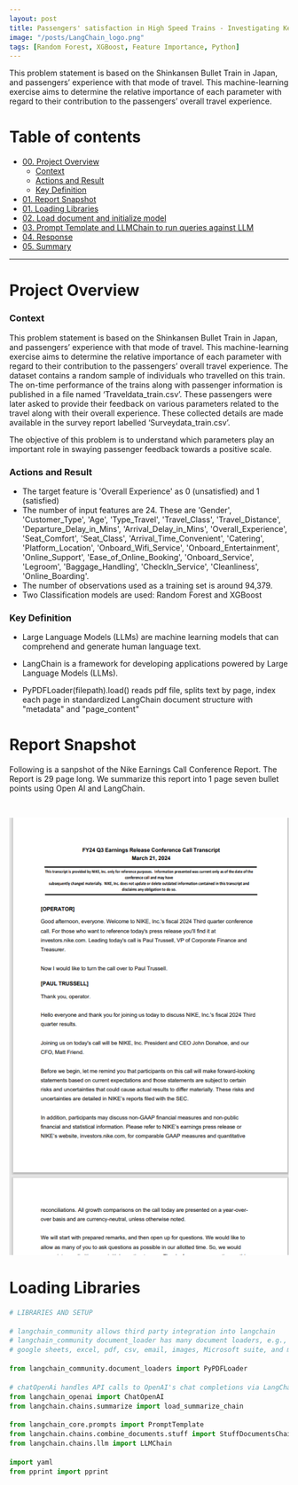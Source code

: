```yaml
---
layout: post
title: Passengers' satisfaction in High Speed Trains - Investigating Key Features 
image: "/posts/LangChain_logo.png"
tags: [Random Forest, XGBoost, Feature Importance, Python]
---
```


This problem statement is based on the Shinkansen Bullet Train in Japan, and passengers’ experience with that mode of travel. This machine-learning
exercise aims to determine the relative importance of each parameter with regard to their contribution to the passengers’ overall travel experience. 

# Table of contents

- [00. Project Overview](#overview-main)
    - [Context](#overview-context)
    - [Actions and Result](#overview-actions)
    - [Key Definition](#overview-definition)
- [01. Report Snapshot](#snapshot-report)
- [01. Loading Libraries](#loading-libraries)
- [02. Load document and initialize model](#load-doc-initialize-model)
- [03. Prompt Template and LLMChain to run queries against LLM](#Prompt-LLMChain)
- [04. Response](#response)
- [05. Summary](#summary)
  
___

# Project Overview  <a name="overview-main"></a>

### Context <a name="overview-context"></a>

This problem statement is based on the Shinkansen Bullet Train in Japan, and passengers’ experience with that mode of travel. This machine-learning
exercise aims to determine the relative importance of each parameter with regard to their contribution to the passengers’ overall travel experience. The
dataset contains a random sample of individuals who travelled on this train. The on-time performance of the trains along with passenger information is
published in a file named ‘Traveldata_train.csv’. These passengers were later asked to provide their feedback on various parameters related to the
travel along with their overall experience. These collected details are made available in the survey report labelled ‘Surveydata_train.csv’.  

The objective of this problem is to understand which parameters play an important role in swaying passenger feedback towards a positive scale.

### Actions and Result<a name="overview-actions"></a>

- The target feature is 'Overall Experience' as 0 (unsatisfied) and 1 (satisfied)
- The number of input features are 24. These are 'Gender', 'Customer_Type', 'Age', 'Type_Travel', 'Travel_Class', 'Travel_Distance', 'Departure_Delay_in_Mins', 'Arrival_Delay_in_Mins', 'Overall_Experience', 'Seat_Comfort', 'Seat_Class', 'Arrival_Time_Convenient', 'Catering', 'Platform_Location', 'Onboard_Wifi_Service', 'Onboard_Entertainment', 'Online_Support', 'Ease_of_Online_Booking', 'Onboard_Service', 'Legroom', 'Baggage_Handling', 'CheckIn_Service', 'Cleanliness', 'Online_Boarding'.
- The number of observations used as a training set is around 94,379.
- Two Classification models are used: Random Forest and XGBoost

### Key Definition <a name="overview-definition"></a>

- Large Language Models (LLMs) are machine learning models that can comprehend and generate human language text.

- LangChain is a framework for developing applications powered by Large Language Models (LLMs). 

- PyPDFLoader(filepath).load() reads pdf file, splits text by page, index each page in standardized LangChain document structure with "metadata" and "page_content"

# Report Snapshot <a name="snapshot-report"></a>

Following is a sanpshot of the Nike Earnings Call Conference Report. The Report is 29 page long. We summarize this report into 1 page seven bullet points using Open AI and LangChain.

<br>

![PDF Report](/img/posts/Screenshot_Nike.png)





# Loading Libraries <a name="loading-libraries"></a>

```python
# LIBRARIES AND SETUP

# langchain_community allows third party integration into langchain
# langchain_community document_loader has many document loaders, e.g.,
# google sheets, excel, pdf, csv, email, images, Microsoft suite, and many more. 

from langchain_community.document_loaders import PyPDFLoader

# chatOpenAi handles API calls to OpenAI's chat completions via LangChain Standradized LLM Framework
from langchain_openai import ChatOpenAI
from langchain.chains.summarize import load_summarize_chain

from langchain_core.prompts import PromptTemplate
from langchain.chains.combine_documents.stuff import StuffDocumentsChain
from langchain.chains.llm import LLMChain

import yaml
from pprint import pprint

```
